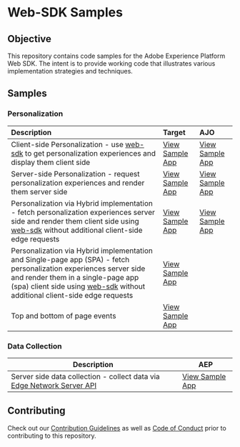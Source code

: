# Web-SDK Samples


## Objective

This repository contains code samples for the Adobe Experience Platform Web SDK. The intent is to provide working code that illustrates various implementation strategies and techniques.

## Samples

### Personalization

| Description                                                                                                                                                                                                                                                                                                                 | Target                                                | AJO                                                |
|:----------------------------------------------------------------------------------------------------------------------------------------------------------------------------------------------------------------------------------------------------------------------------------------------------------------------------|:------------------------------------------------------| :------------------------------------------------- |
| Client-side Personalization - use [web-sdk](https://experienceleague.adobe.com/docs/experience-platform/edge/home.html?lang=en) to get personalization experiences and display them client side                                                                                                                             | [View Sample App](target/personalization-client-side) | [View Sample App](ajo/personalization-client-side) |
| Server-side Personalization - request personalization experiences and render them server side                                                                                                                                                                                                                               | [View Sample App](target/personalization-server-side) | [View Sample App](ajo/personalization-server-side) |
| Personalization via Hybrid implementation - fetch personalization experiences server side and render them client side using [web-sdk](https://experienceleague.adobe.com/docs/experience-platform/edge/home.html?lang=en) without additional client-side edge requests                                                      | [View Sample App](target/personalization-hybrid)      | [View Sample App](ajo/personalization-hybrid)      |
| Personalization via Hybrid implementation and Single-page app (SPA) - fetch personalization experiences server side and render them in a single-page app (spa) client side using [web-sdk](https://experienceleague.adobe.com/docs/experience-platform/edge/home.html?lang=en) without additional client-side edge requests | [View Sample App](target/personalization-hybrid-spa)  |                                                    |
|Top and bottom of page events| [View Sample App](target/top-and-bottom)              ||

### Data Collection

| Description                                                                                                                                                               | AEP                                                            |
|---------------------------------------------------------------------------------------------------------------------------------------------------------------------------|----------------------------------------------------------------|
| Server side data collection - collect data via [Edge Network Server API](https://experienceleague.adobe.com/en/docs/experience-platform/edge-network-server-api/overview) | [View Sample App](data-collection/data-collection-server-side) |

## Contributing

Check out our [Contribution Guidelines](.github/contributing.md) as well as [Code of Conduct](code_of_conduct.md) prior
to contributing to this repository.
